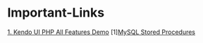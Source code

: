 # Important-Links

[1. Kendo UI PHP All Features Demo](http://demos.telerik.com/php-ui/)
[1][MySQL Stored Procedures](http://www.mysqltutorial.org/mysql-stored-procedure-tutorial.aspx)